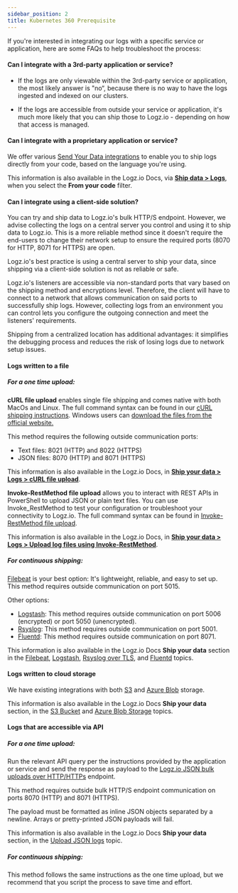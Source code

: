 ```yaml
---
sidebar_position: 2
title: Kubernetes 360 Prerequisite
---
```


If you're interested in integrating our logs with a specific service or application, here are some FAQs to help troubleshoot the process:

#### Can I integrate with a 3rd-party application or service?

- If the logs are only viewable within the 3rd-party service or application, the most likely answer is "no“, because there is no way to have the logs ingested and indexed on our clusters.

- If the logs are accessible from outside your service or application, it's much more likely that you can ship those to Logz.io - depending on how that access is managed.



#### Can I integrate with a proprietary application or service?

We offer various [Send Your Data integrations](https://app.logz.io/#/dashboard/send-your-data/collection?tag=from-your-code&collection=log-sources) to enable you to ship logs directly from your code, based on the language you're using.

This information is also available in the Logz.io Docs, via [**Ship data > Logs**](https://docs.logz.io/shipping/#log-sources), when you select the **From your code** filter.

#### Can I integrate using a client-side solution?

You can try and ship data to Logz.io's bulk HTTP/S endpoint. However, we advise collecting the logs on a central server you control and using it to ship data to Logz.io. This is a more reliable method since it doesn't require the end-users to change their network setup to ensure the required ports (8070 for HTTP, 8071 for HTTPS) are open.

Logz.io's best practice is using a central server to ship your data, since shipping via a client-side solution is not as reliable or safe.

Logz.io's listeners are accessible via non-standard ports that vary based on the shipping method and encryptions level. Therefore, the client will have to connect to a network that allows communication on said ports to successfully ship logs. However, collecting logs from an environment you can control lets you configure the outgoing connection and meet the listeners' requirements.

Shipping from a centralized location has additional advantages: it simplifies the debugging process and reduces the risk of losing logs due to network setup issues. 

#### Logs written to a file

##### **For a one time upload:**

**cURL file upload** enables single file shipping and comes native with both MacOs and Linux.  The full command syntax can be found in our [cURL shipping instructions](https://app.logz.io/#/dashboard/send-your-data/log-sources/curl). 
Windows users can [download the files from the official website.](https://curl.haxx.se/download.html)

This method requires the following outside communication ports: 

+ Text files: 8021 (HTTP) and 8022 (HTTPS)
+ JSON files: 8070 (HTTP) and 8071 (HTTPS) 

This information is also available in the Logz.io Docs, in [**Ship your data > Logs > cURL file upload**](https://docs.logz.io/shipping/log-sources/curl.html).


**Invoke-RestMethod file upload** allows you to interact with REST APIs in PowerShell to upload JSON or plain text files. You can use Invoke_RestMethod to test your configuration or troubleshoot your connectivity to Logz.io. The full command syntax can be found in [Invoke-RestMethod file upload](https://app.logz.io/#/dashboard/send-your-data/log-sources/file-upload).

This information is also available in the Logz.io Docs, in [**Ship your data > Logs > Upload log files using Invoke-RestMethod**](https://docs.logz.io/shipping/log-sources/file-upload.html).

##### **For continuous shipping:**

[Filebeat](https://app.logz.io/#/dashboard/send-your-data/log-sources/filebeat) is your best option: It's lightweight, reliable, and easy to set up. This method requires outside communication on port 5015.

Other options: 

- [Logstash](https://app.logz.io/#/dashboard/send-your-data/log-sources/logstash): This method requires outside communication on port 5006 (encrypted) or port 5050 (unencrypted).
- [Rsyslog](https://app.logz.io/#/dashboard/send-your-data/log-sources/rsyslog): This method requires outside communication on port 5001.
- [Fluentd](https://app.logz.io/#/dashboard/send-your-data/log-sources/fluentd): This method requires outside communication on port 8071.

This information is also available in the Logz.io Docs **Ship your data** section in the [Filebeat](https://docs.logz.io/shipping/log-sources/filebeat.html), [Logstash](https://docs.logz.io/shipping/log-sources/logstash.html), [Rsyslog over TLS](https://docs.logz.io/shipping/log-sources/rsyslog.html), and [Fluentd](https://docs.logz.io/shipping/log-sources/fluentd.html) topics.


#### Logs written to cloud storage

We have existing integrations with both [S3](https://app.logz.io/#/dashboard/send-your-data/log-sources/s3-bucket) and [Azure Blob](https://app.logz.io/#/dashboard/send-your-data/log-sources/azure-blob) storage.

This information is also available in the Logz.io Docs **Ship your data** section, in the [S3 Bucket](https://docs.logz.io/shipping/log-sources/s3-bucket.html) and [Azure Blob Storage](https://docs.logz.io/shipping/log-sources/azure-blob-trigger.html) topics.

#### Logs that are accessible via API

##### **For a one time upload:**

Run the relevant API query per the instructions provided by the application or service and send the response as  payload to the [Logz.io JSON bulk uploads over HTTP/HTTPs](https://app.logz.io/#/dashboard/send-your-data/log-sources/json-uploads?type=http-config) endpoint. 

This method requires outside bulk HTTP/S endpoint communication on ports 8070 (HTTP) and 8071 (HTTPS).

 
The payload must be formatted as inline JSON objects separated by a newline. Arrays or pretty-printed JSON payloads will fail.
 

This information is also available in the Logz.io Docs **Ship your data** section, in the [Upload JSON logs](https://docs.logz.io/shipping/log-sources/json-uploads.html) topic.


##### **For continuous shipping:**

This method follows the same instructions as the one time upload, but we recommend that you script the process to save time and effort. 